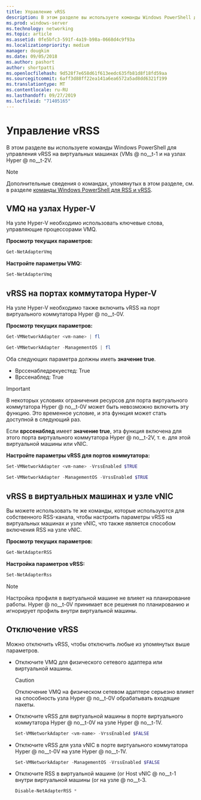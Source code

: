 ```yaml
---
title: Управление vRSS
description: В этом разделе вы используете команды Windows PowerShell для управления vRSS на виртуальных машинах (ВМ) и на узлах Hyper-V.
ms.prod: windows-server
ms.technology: networking
ms.topic: article
ms.assetid: 0fe5bfc3-591f-4a19-b98a-0668d4c9f93a
ms.localizationpriority: medium
manager: dougkim
ms.date: 09/05/2018
ms.author: pashort
author: shortpatti
ms.openlocfilehash: 9d528f7e658d61f613eedc635fb81d8f18fd59aa
ms.sourcegitcommit: 6aff3d88ff22ea141a6ea6572a5ad8dd6321f199
ms.translationtype: MT
ms.contentlocale: ru-RU
ms.lasthandoff: 09/27/2019
ms.locfileid: "71405165"
---
```

# <a name="manage-vrss"></a>Управление vRSS

В этом разделе вы используете команды Windows PowerShell для управления vRSS на виртуальных машинах \(VMs @ no__t-1 и на узлах Hyper @ no__t-2V.

>[!NOTE]
>Дополнительные сведения о командах, упомянутых в этом разделе, см. в разделе [команды Windows PowerShell для RSS и vRSS](vrss-wps.md).

## <a name="vmq-on-hyper-v-hosts"></a>VMQ на узлах Hyper-V

На узле Hyper-V необходимо использовать ключевые слова, управляющие процессорами VMQ.

**Просмотр текущих параметров:** 

```PowerShell
Get-NetAdapterVmq
```

**Настройте параметры VMQ:** 

```PowerShell
Set-NetAdapterVmq
```


## <a name="vrss-on-hyper-v-switch-ports"></a>vRSS на портах коммутатора Hyper-V

На узле Hyper-V необходимо также включить vRSS на порт виртуального коммутатора Hyper @ no__t-0V.

**Просмотр текущих параметров:**

```PowerShell
Get-VMNetworkAdapter <vm-name> | fl

Get-VMNetworkAdapter -ManagementOS | fl
```
    
Оба следующих параметра должны иметь **значение true**. 

- Врссенабледрекуестед: True
- Врссенаблед: True
    
>[!IMPORTANT]
>В некоторых условиях ограничения ресурсов для порта виртуального коммутатора Hyper @ no__t-0V может быть невозможно включить эту функцию. Это временное условие, и эта функция может стать доступной в следующий раз.
>
>Если **врссенаблед** имеет **значение true**, эта функция включена для этого порта виртуального коммутатора Hyper @ no__t-2V, т. е. для этой виртуальной машины или vNIC.

**Настройте параметры vRSS для портов коммутатора:**

```PowerShell
Set-VMNetworkAdapter <vm-name> -VrssEnabled $TRUE
    
Set-VMNetworkAdapter -ManagementOS -VrssEnabled $TRUE
```

## <a name="vrss-in-vms-and-host-vnics"></a>vRSS в виртуальных машинах и узле vNIC

Вы можете использовать те же команды, которые используются для собственного RSS-канала, чтобы настроить параметры vRSS на виртуальных машинах и узле vNIC, что также является способом включения RSS на узле vNIC.  

**Просмотр текущих параметров:**

```PowerShell
Get-NetAdapterRSS
```

**Настройка параметров vRSS:**

```PowerShell
Set-NetAdapterRss
```

>[!NOTE]
> Настройка профиля в виртуальной машине не влияет на планирование работы. Hyper @ no__t-0V принимает все решения по планированию и игнорирует профиль внутри виртуальной машины.

## <a name="disable-vrss"></a>Отключение vRSS

Можно отключить vRSS, чтобы отключить любые из упомянутых выше параметров.

- Отключите VMQ для физического сетевого адаптера или виртуальной машины.

  >[!CAUTION]
  >Отключение VMQ на физическом сетевом адаптере серьезно влияет на способность узла Hyper @ no__t-0V обрабатывать входящие пакеты.

- Отключите vRSS для виртуальной машины в порте виртуального коммутатора Hyper @ no__t-0V на узле Hyper @ no__t-1V.

   ```PowerShell
   Set-VMNetworkAdapter <vm-name> -VrssEnabled $FALSE
   ```

- Отключите vRSS для узла vNIC в порте виртуального коммутатора Hyper @ no__t-0V на узле Hyper @ no__t-1V.

   ```PowerShell
   Set-VMNetworkAdapter -ManagementOS -VrssEnabled $FALSE
   ```

- Отключите RSS в виртуальной машине \(or Host vNIC @ no__t-1 внутри виртуальной машины \(or на узле @ no__t-3.

   ```PowerShell
   Disable-NetAdapterRSS *
   ```
